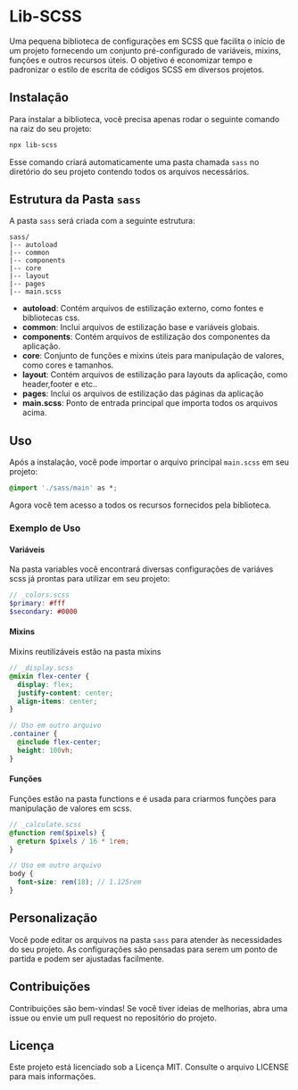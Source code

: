 # Lib-SCSS

Uma pequena biblioteca de configurações em SCSS que facilita o início de um projeto fornecendo um conjunto pré-configurado de variáveis, mixins, funções e outros recursos úteis. O objetivo é economizar tempo e padronizar o estilo de escrita de códigos SCSS em diversos projetos.

## Instalação

Para instalar a biblioteca, você precisa apenas rodar o seguinte comando na raiz do seu projeto:

```bash
npx lib-scss
```

Esse comando criará automaticamente uma pasta chamada `sass` no diretório do seu projeto contendo todos os arquivos necessários.

## Estrutura da Pasta `sass`

A pasta `sass` será criada com a seguinte estrutura:

```
sass/
|-- autoload
|-- common
|-- components
|-- core
|-- layout
|-- pages
|-- main.scss
```

- **autoload**: Contém arquivos de estilização externo, como fontes e bibliotecas css.
- **common**: Inclui arquivos de estilização base e variáveis globais.
- **components**: Contém arquivos de estilização dos componentes da aplicação.
- **core**: Conjunto de funções e mixins úteis para manipulação de valores, como cores e tamanhos.
- **layout**: Contém arquivos de estilização para layouts da aplicação, como header,footer e etc..
- **pages**: Inclui os arquivos de estilização das páginas da aplicação
- **main.scss**: Ponto de entrada principal que importa todos os arquivos acima.

## Uso

Após a instalação, você pode importar o arquivo principal `main.scss` em seu projeto:

```scss
@import './sass/main' as *;
```

Agora você tem acesso a todos os recursos fornecidos pela biblioteca.

### Exemplo de Uso

#### Variáveis

Na pasta variables você encontrará diversas configurações de variáves scss já prontas para utilizar em
seu projeto:

```scss
// _colors.scss
$primary: #fff
$secondary: #0000
```

#### Mixins

Mixins reutilizáveis estão na pasta mixins

```scss
// _display.scss
@mixin flex-center {
  display: flex;
  justify-content: center;
  align-items: center;
}

// Uso em outro arquivo
.container {
  @include flex-center;
  height: 100vh;
}
```

#### Funções

Funções estão na pasta functions e é usada para criarmos funções para manipulação de valores em scss.

```scss
// _calculate.scss
@function rem($pixels) {
  @return $pixels / 16 * 1rem;
}

// Uso em outro arquivo
body {
  font-size: rem(18); // 1.125rem
}
```

## Personalização

Você pode editar os arquivos na pasta `sass` para atender às necessidades do seu projeto. As configurações são pensadas para serem um ponto de partida e podem ser ajustadas facilmente.

## Contribuições

Contribuições são bem-vindas! Se você tiver ideias de melhorias, abra uma issue ou envie um pull request no repositório do projeto.

## Licença

Este projeto está licenciado sob a Licença MIT. Consulte o arquivo LICENSE para mais informações.
